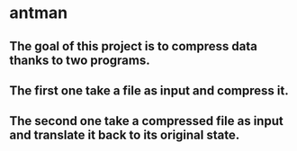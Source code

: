 # antman
## The goal of this project is to compress data thanks to two programs.
## The first one take a file as input and compress it.
## The second one take a compressed file as input and translate it back to its original state.
